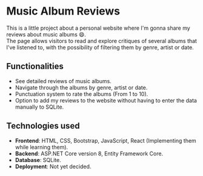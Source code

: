 # Music Album Reviews

This is a little project about a personal website where I'm gonna share my reviews about music albums 😄.<br>
The page allows visitors to read and explore critiques of several albums that I've listened to, with the possibility of filtering them by genre, artist or date.

## Functionalities

- See detailed reviews of music albums.
- Navigate through the albums by genre, artist or date.
- Punctuation system to rate the albums (From 1 to 10).
- Option to add my reviews to the website without having to enter the data manually to SQLite.

## Technologies used

- **Frontend**: HTML, CSS, Bootstrap, JavaScript, React (Implementing them while learning them).
- **Backend**: ASP.NET Core version 8, Entity Framework Core.
- **Database**: SQLite.
- **Deployment**: Not yet decided.
